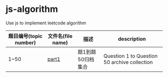 # js-algorithm
Use js to implement leetcode algorithm



| 题目编号(topic number) | 文件名(file name) | 描述              | description                                  |
| ---------------------- | ----------------- | ----------------- | -------------------------------------------- |
| 1~50                   | [part1]()         | 题1到题50归档集合 | Question 1 to Question 50 archive collection |